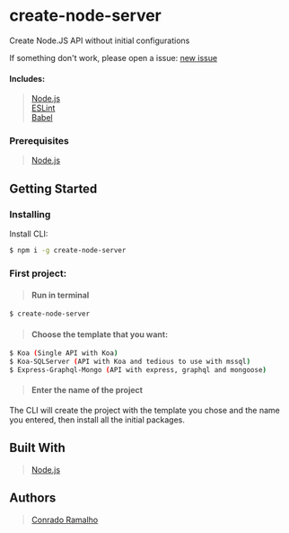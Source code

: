 # create-node-server

Create Node.JS API without initial configurations

If something don't work, please open a issue: [new issue](https://github.com/conradoramalho/create-node-server/issues)

#### Includes:

> [Node.js](http://nodejs.org/) \
> [ESLint](https://eslint.org/) \
> [Babel](https://babeljs.io/)

### Prerequisites

> [Node.js](http://nodejs.org/)

## Getting Started

### Installing

Install CLI:

```sh
$ npm i -g create-node-server
```

### First project:

> #### Run in terminal

```sh
$ create-node-server
```

> #### Choose the template that you want:

```sh
$ Koa (Single API with Koa)
$ Koa-SQLServer (API with Koa and tedious to use with mssql)
$ Express-Graphql-Mongo (API with express, graphql and mongoose)
```

> #### Enter the name of the project

The CLI will create the project with the template you chose and the name you entered, then install all the initial packages.

## Built With

> [Node.js](http://nodejs.org/)

## Authors

> [Conrado Ramalho](https://github.com/conradoramalho)
